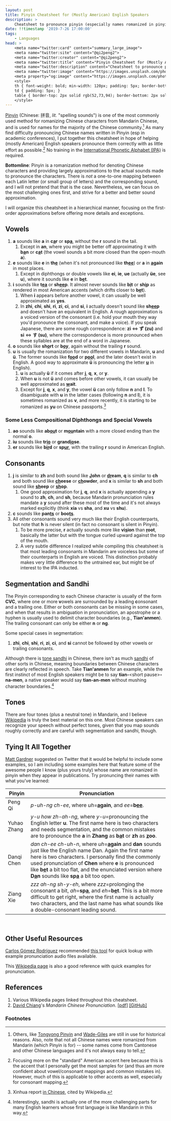 ```yaml
---
layout: post
title: Pinyin Cheatsheet for (Mostly American) English Speakers
description: >
    Cheatsheet to pronounce pinyin (especially names romanized in pinyin) for English speakers (mostly applicable to the American accent).
date: !!timestamp '2019-7-26 17:00:00'
tags:
    - Languages
head: >
    <meta name="twitter:card" content="summary_large_image">
    <meta name="twitter:site" content="@qi2peng2">
    <meta name="twitter:creator" content="@qi2peng2">
    <meta name="twitter:title" content="Pinyin Cheatsheet for (Mostly American) English Speakers">
    <meta name="twitter:description" content="Cheatsheet to pronounce pinyin (especially names romanized in pinyin) for English speakers (mostly applicable to the American accent).">
    <meta name="twitter:image" content="https://images.unsplash.com/photo-1523903716430-8b05cc1ce968?ixlib=rb-1.2.1&ixid=eyJhcHBfaWQiOjEyMDd9&auto=format&fit=crop&w=3134&q=80">
    <meta property="og:image" content="https://images.unsplash.com/photo-1523903716430-8b05cc1ce968?ixlib=rb-1.2.1&ixid=eyJhcHBfaWQiOjEyMDd9&auto=format&fit=crop&w=3134&q=80">
    <style>
    th { font-weight: bold; min-width: 120px; padding: 5px; border-bottom: 1px solid rgb(102,123,144);}
    td { padding: 5px; }
    table { border-top: 2px solid rgb(52,73,94); border-bottom: 2px solid rgb(52,73,94); margin: 0px 30px;}
    </style>
---
```


[Pinyin](https://en.wikipedia.org/wiki/Pinyin) (Chinese: 拼音, _lit._ "spelling sounds") is one of the most commonly used method for romanizing Chinese characters from Mandarin Chinese, and is used for names for the majority of the Chinese community.[^1] As many find difficulty pronouncing Chinese names written in Pinyin (esp in academic conferences), I put together this cheatsheet in hope of helping (mostly American) English speakers pronounce them correctly with as little effort as possible.[^2] No training in the [International Phonetic Alphabet (IPA)](https://en.wikipedia.org/wiki/International_Phonetic_Alphabet) is required.


**Bottomline**: Pinyin is a romanization method for denoting Chinese characters and providing largely approximations to the actual sounds made to pronounce the characters. There is *not* a one-to-one mapping between each Latin letter (or small group of letters) and the corresponding sound, and I will not pretend that that is the case. Nevertheless, we can focus on the most challenging ones first, and strive for a better and better sound approximation.

I will organize this cheatsheet in a hierarchical manner, focusing on the first-order approximations before offering more details and exceptions.

## Vowels

1. **a** sounds like **a** in **c<u>a</u>r** or **sp<u>a</u>**, without the **r** sound in the tail.
	1. Except in **an**, where you might be better off approximating it with **b<u>a</u>n** or **c<u>a</u>t** (the vowel sounds a bit more closed than the open-mouth **a**).
2. **e** sounds like **e** in **th<u>e</u>** (when it's not pronounced like **th<u>ee</u>**) or **a** in **<u>a</u>gain** in most places.
	1. Except in diphthongs or double vowels like **ei**, **ie**, **ue** (actually **üe**, see **u**), where it sounds like **e** in **b<u>e</u>t**.
3. **i** sounds like **t<u>ea</u>** or **sh<u>ee</u>p**. It almost never sounds like **b<u>i</u>t** or **sh<u>i</u>p** as rendered in most American accents (which drifts closer to **b<u>e</u>t**).
	1. When **i** appears before another vowel, it can usually be well approximated as **<u>y</u>es**.
	2. In **zhi**, **chi**, **shi**, **ri**, **zi**, **ci**, and **si**, **i** actually doesn't sound like **sh<u>ee</u>p** and doesn't have an equivalent in English. A rough approximation is a voiced version of the consonant (i.e. hold your mouth they way you'd pronounce the consonant, and make a voice). If you speak Japanese, there are some rough correspondence: **zi** <=> **ず (zu)** and **si** <=> **す (su)**, where the correspondence is more pronounced when these syllables are at the end of a word in Japanese.
4. **o** sounds like **sh<u>o</u>rt** or **b<u>o</u>y**, again without the trailing **r** sound.
5. **u** is usually the romanization for two different vowels in Mandarin, **u** and **ü**. The former sounds like **f<u>oo</u>d** or **p<u>oo</u>l**, and the later doesn't exist in English. A good way to approximate **ü** is pronouncing the letter **<u>u</u>** in English).
	1. **u** is actually **ü** if it comes after **j**, **q**, **x**, or **y**.
	2. When **u** is not **ü** and comes before other vowels, it can usually be well approximated as **<u>w</u>ait**.
	3. Except for **j**, **q**, **x**, and **y**, the vowel **ü** can only follow **n** and **l**. To disambiguate with **u** in the latter cases (following **n** and **l**), it is sometimes romanized as **v**, and more recently, it is starting to be romanized as **yu** on Chinese passports.[^3]

### Some Less Compositional Diphthongs and Special Vowels

1. **ao** sounds like **ab<u>ou</u>t** or **m<u>ou</u>ntain** with a more closed ending than the normal **o**.
2. **iu** sounds like **tr<u>io</u>** or **grand<u>io</u>se**.
3. **er** sounds like **b<u>ir</u>d** or **sp<u>ur</u>**, with the trailing **r** sound in American English.

## Consonants

1. **j** is similar to **zh** and both sound like **<u>J</u>ohn** or **<u>dr</u>eam**, **q** is similar to **ch** and both sound like **<u>ch</u>eese** or **<u>ch</u>owder**, and **x** is similar to **sh** and both sound like **<u>sh</u>eep** or **<u>sh</u>op**.
	1. One good approximation for **j**, **q**, and **x** is actually appending a **y** sound to **zh**, **ch**, and **sh**, because Mandarin pronunciation rules mandate a **y** sound after these most of the time and it's not always marked explicitly (think **xia** vs **sha**, and **xu** vs **shu**).
2. **c** sounds like **pan<u>ts</u>** or **boo<u>ts</u>**.
3. All other consonants sound very much like their English counterparts, but note that **h** is never silent (in fact no consonant is silent in Pinyin).
	1. To be more precise, **r** actually sounds more like **vi<u>s</u>ion** than **<u>r</u>oot**, basically the latter but with the tongue curled upward against the top of the mouth.
	2. A very subtle difference I realized while compiling this cheatsheet is that most leading consonants in Mandarin are voiceless but some of their counterparts in English are voiced. This distinction probably makes very little difference to the untrained ear, but might be of interest to the IPA inducted.

## Segmentation and Sandhi

The Pinyin corresponding to each Chinese character is usually of the form **CVC**, where one or more **v**owels are surrounded by a leading **c**onsonant and a trailing one. Either or both consonants can be missing in some cases, and when that results in ambiguation in pronunciation, an apostrophe or a hyphen is usually used to delimit character boundaries (e.g., **Tian'anmen**). The trailing consonant can only be either **n** or **ng**.

Some special cases in segmentation:

1. **zhi**, **chi**, **shi**, **ri**, **zi**, **ci**, and **si** cannot be followed by other vowels or trailing consonants.

Although there is [tone sandhi](https://en.wikipedia.org/wiki/Tone_sandhi) in Chinese, there isn't as much [sandhi](https://en.wikipedia.org/wiki/Sandhi) of other sorts in Chinese, meaning boundaries between Chinese characters are clearly reflected in speech. Take **Tian'anmen** for an example, while the first instinct of most English speakers might be to say **tian-**&lt;short pause&gt;**-na-men**, a native speaker would say **tian-an-men** without mushing character boundaries.[^4]

## Tones

There are four tones (plus a neutral tone) in Mandarin, and I believe [Wikipedia](https://en.wikipedia.org/wiki/Pinyin#Tones) is truly the best material on this one. Most Chinese speakers can recognize your speech without perfect tones, given that you map sounds roughly correctly and are careful with segmentation and sandhi, though.

## Tying It All Together

[Matt Gardner](https://twitter.com/nlpmattg) suggested on Twitter that it would be helpful to include some examples, so I am including some examples here that feature some of the awesome people I know (plus yours truly) whose name are romanized in pinyin when they appear in publications. Try pronuncing their names with what you've learned:

| Pinyin  | Pronunciation |
|---------|---------------|
| Peng Qi | _p-uh-ng ch-ee_, where _uh_=**<u>a</u>gain**, and _ee_=**b<u>ee</u>**.|
| Yuhao Zhang | _y-u how zh-ah-ng_, where _y-u_=pronouncing the English letter **u**. The first name here is two characters and needs segmentation, and the common mistakes are to pronounce the **a** in **Zhang** as **b<u>a</u>t** or **zh** as **<u>z</u>oo**. |
| Danqi Chen | _dan ch-ee ch-uh-n_, where _uh_=**<u>a</u>gain** and **dan** sounds just like the English name Dan. Again the first name here is two characters. I personally find the commonly used pronunciation of **Chen** where **e** is pronounced like **b<u>e</u>t** a bit too flat, and the enunciated version where **D<u>a</u>n** sounds like **sp<u>a</u>** a bit too open. |
| Ziang Xie | _zzz ah-ng sh-y-eh_, where _zzz_=prolonging the consonant a bit, _ah_=**sp<u>a</u>**, and _eh_=**b<u>e</u>t**. This is a bit more difficult to get right, where the first name is actually two characters, and the last name has what sounds like a double-consonant leading sound. |

<br/>

## Other Useful Resources

[Carlos Gómez Rodríguez](http://www.grupolys.org/~cgomezr/) recommended [this tool](https://www.yoyochinese.com/chinese-learning-tools/Mandarin-Chinese-pronunciation-lesson/pinyin-chart-table) for quick lookup with example pronunciation audio files available.

This [Wikipedia page](https://en.wikipedia.org/wiki/Help:IPA/Mandarin) is also a good reference with quick examples for pronunciation.

## References

1. Various Wikipedia pages linked throughout this cheatsheet.
2. [David Chiang](https://www3.nd.edu/~dchiang/)'s _Mandarin Chinese Pronunciation_. [[pdf]](https://www3.nd.edu/~dchiang/Pinyin.pdf) [[GitHub]](https://github.com/davidweichiang/pronunciation/blob/master/pinyin.md)

### Footnotes
[^1]: Others, like [Tongyong Pinyin](https://en.wikipedia.org/wiki/Tongyong_Pinyin) and [Wade-Giles](https://en.wikipedia.org/wiki/Wade%E2%80%93Giles) are still in use for historical reasons. Also, note that not all Chinese names were romanized from Mandarin (which Pinyin is for) -- some names come from Cantonese and other Chinese languages and it's not always easy to tell.
[^2]: Focusing more on the "standard" American accent here because this is the accent that I personally get the most samples for (and thus am more confident about vowel/consonant mappings and common mistakes in). However, much of this is applicable to other accents as well, especially for consonant mapping.
[^3]: Xinhua report [in Chinese](https://web.archive.org/web/20140714182037/http://wx.xinhuanet.com/2012-08/23/c_112822099.htm), cited by Wikipedia.
[^4]: Interestingly, sandhi is actually one of the more challenging parts for many English learners whose first language is like Mandarin in this way.
